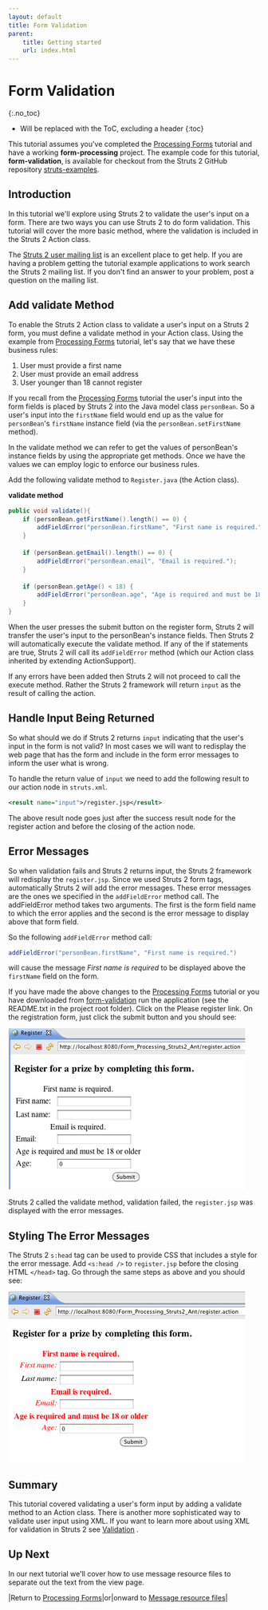 ```yaml
---
layout: default
title: Form Validation
parent:
    title: Getting started
    url: index.html
---
```


# Form Validation
{:.no_toc}

* Will be replaced with the ToC, excluding a header
{:toc}

This tutorial assumes you've completed the [Processing Forms](processing-forms.html) tutorial and have a working 
**form-processing** project. The example code for this tutorial, **form-validation**, is available for checkout from 
the Struts 2 GitHub repository [struts-examples](https://github.com/apache/struts-examples).

## Introduction

In this tutorial we'll explore using Struts 2 to validate the user's input on a form. There are two ways you can use Struts 2 
to do form validation. This tutorial will cover the more basic method, where the validation is included in the Struts 2 Action class.

The [Struts 2 user mailing list](http://struts.apache.org/mail.html) is an excellent place to get help. If you are having 
a problem getting the tutorial example applications to work search the Struts 2 mailing list. If you don't find an answer 
to your problem, post a question on the mailing list.

## Add validate Method

To enable the Struts 2 Action class to validate a user's input on a Struts 2 form, you must define a validate method 
in your Action class. Using the example from [Processing Forms](processing-forms.html) tutorial, let's say that we have 
these business rules:

1. User must provide a first name
2. User must provide an email address
3. User younger than 18 cannot register

If you recall from the [Processing Forms](processing-forms.html) tutorial the user's input into the form fields is placed 
by Struts 2 into the Java model class `personBean`. So a user's input into the `firstName` field would end up as the value 
for `personBean`'s `firstName` instance field (via the `personBean.setFirstName` method).

In the validate method we can refer to get the values of personBean's instance fields by using the appropriate get methods. 
Once we have the values we can employ logic to enforce our business rules.

Add the following validate method to `Register.java` (the Action class).

**validate method**

```java
public void validate(){
    if (personBean.getFirstName().length() == 0) {
        addFieldError("personBean.firstName", "First name is required.");
    }

    if (personBean.getEmail().length() == 0) {
        addFieldError("personBean.email", "Email is required.");
    }

    if (personBean.getAge() < 18) {
        addFieldError("personBean.age", "Age is required and must be 18 or older");
    }
}
```

When the user presses the submit button on the register form, Struts 2 will transfer the user's input to the personBean's 
instance fields. Then Struts 2 will automatically execute the validate method. If any of the if statements are true, 
Struts 2 will call its `addFieldError` method (which our Action class inherited by extending ActionSupport).

If any errors have been added then Struts 2 will not proceed to call the execute method. Rather the Struts 2 framework 
will return `input` as the result of calling the action.

## Handle Input Being Returned

So what should we do if Struts 2 returns `input` indicating that the user's input in the form is not valid? In most cases 
we will want to redisplay the web page that has the form and include in the form error messages to inform the user what is wrong.

To handle the return value of `input` we need to add the following result to our action node in `struts.xml`.

```xml
<result name="input">/register.jsp</result>
```

The above result node goes just after the success result node for the register action and before the closing of the action node.

## Error Messages

So when validation fails and Struts 2 returns input, the Struts 2 framework will redisplay the `register.jsp`. Since we 
used Struts 2 form tags, automatically Struts 2 will add the error messages. These error messages are the ones we specified 
in the `addFieldError` method call. The addFieldError method takes two arguments. The first is the form field name to which 
the error applies and the second is the error message to display above that form field.

So the following `addFieldError` method call:

```java
addFieldError("personBean.firstName", "First name is required.")
```

will cause the message _First name is required_ to be displayed above the `firstName` field on the form.

If you have made the above changes to the [Processing Forms](processing-forms.html) tutorial or you have downloaded 
from [form-validation](https://github.com/apache/struts-examples/tree/master/form-validation) 
run the application (see the README.txt in the project root folder). Click on the Please register link. On the registration 
form, just click the submit button and you should see:

![form_errors.png](attachments/att14975003_form_errors.png)

Struts 2 called the validate method, validation failed, the `register.jsp` was displayed with the error messages.

## Styling The Error Messages

The Struts 2 `s:head` tag can be used to provide CSS that includes a style for the error message. Add `<s:head />` 
to `register.jsp` before the closing HTML `</head>` tag. Go through the same steps as above and you should see:

![form_errors_styled.png](attachments/att14975001_form_errors_styled.png)

## Summary

This tutorial covered validating a user's form input by adding a validate method to an Action class. There is another 
more sophisticated way to validate user input using XML. If you want to learn more about using XML for validation 
in Struts 2 see [Validation](../core-developers/validation.html) .

## Up Next

In our next tutorial we'll cover how to use message resource files to separate out the text from the view page.

|Return to [Processing Forms](processing-forms.html)|or|onward to [Message resource files](message-resource-files.html)|
